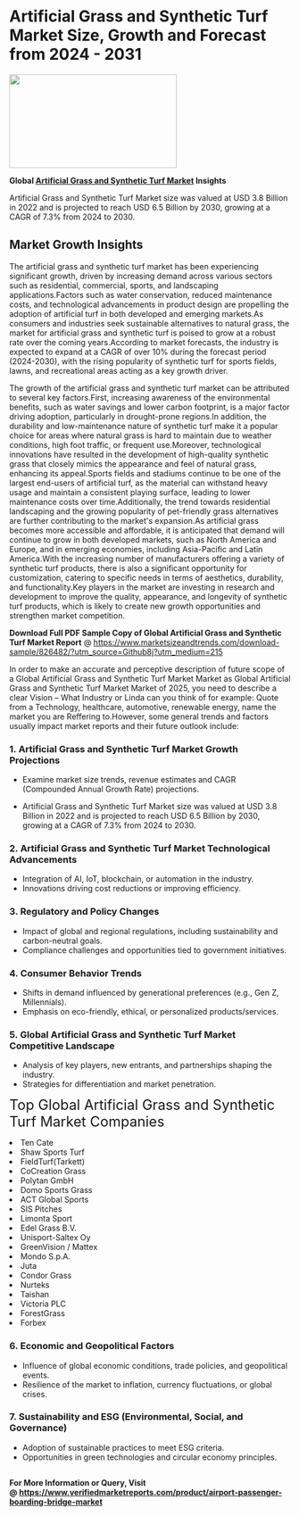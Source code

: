 <H1>Artificial Grass and Synthetic Turf Market Size, Growth and Forecast from 2024 - 2031</H1><img class="aligncenter size-medium wp-image-584254" src="https://thirdeyenews.in/wp-content/uploads/2024/09/Global-Market-Research-300x168.jpeg" alt="" width="300" height="168" /><p><strong>Global&nbsp;<a href="https://www.marketsizeandtrends.com/download-sample/826482/?utm_source=Github8j?utm_medium=215">Artificial Grass and Synthetic Turf Market</a> Insights</strong></p><p>Artificial Grass and Synthetic Turf Market size was valued at USD 3.8 Billion in 2022 and is projected to reach USD 6.5 Billion by 2030, growing at a CAGR of 7.3% from 2024 to 2030.</p><p><h2>Market Growth Insights</h2> <p>The artificial grass and synthetic turf market has been experiencing significant growth, driven by increasing demand across various sectors such as residential, commercial, sports, and landscaping applications.Factors such as water conservation, reduced maintenance costs, and technological advancements in product design are propelling the adoption of artificial turf in both developed and emerging markets.As consumers and industries seek sustainable alternatives to natural grass, the market for artificial grass and synthetic turf is poised to grow at a robust rate over the coming years.According to market forecasts, the industry is expected to expand at a CAGR of over 10% during the forecast period (2024-2030), with the rising popularity of synthetic turf for sports fields, lawns, and recreational areas acting as a key growth driver.</p> <p>The growth of the artificial grass and synthetic turf market can be attributed to several key factors.First, increasing awareness of the environmental benefits, such as water savings and lower carbon footprint, is a major factor driving adoption, particularly in drought-prone regions.In addition, the durability and low-maintenance nature of synthetic turf make it a popular choice for areas where natural grass is hard to maintain due to weather conditions, high foot traffic, or frequent use.Moreover, technological innovations have resulted in the development of high-quality synthetic grass that closely mimics the appearance and feel of natural grass, enhancing its appeal.Sports fields and stadiums continue to be one of the largest end-users of artificial turf, as the material can withstand heavy usage and maintain a consistent playing surface, leading to lower maintenance costs over time.Additionally, the trend towards residential landscaping and the growing popularity of pet-friendly grass alternatives are further contributing to the market's expansion.As artificial grass becomes more accessible and affordable, it is anticipated that demand will continue to grow in both developed markets, such as North America and Europe, and in emerging economies, including Asia-Pacific and Latin America.With the increasing number of manufacturers offering a variety of synthetic turf products, there is also a significant opportunity for customization, catering to specific needs in terms of aesthetics, durability, and functionality.Key players in the market are investing in research and development to improve the quality, appearance, and longevity of synthetic turf products, which is likely to create new growth opportunities and strengthen market competition.<p><span class=""><strong>Download Full PDF Sample Copy of Global Artificial Grass and Synthetic Turf Market Report</strong> @ <a href="https://www.marketsizeandtrends.com/download-sample/826482/?utm_source=Github8j?utm_medium=215" target="_blank">https://www.marketsizeandtrends.com/download-sample/826482/?utm_source=Github8j?utm_medium=215</a></span></p><p>In order to make an accurate and perceptive description of future scope of a Global&nbsp;Artificial Grass and Synthetic Turf Market Market as Global&nbsp;Artificial Grass and Synthetic Turf Market Market of 2025, you need to describe a clear Vision &ndash; What Industry or Linda can you think of for example: Quote from a Technology, healthcare, automotive, renewable energy, name the market you are Reffering to.However, some general trends and factors usually impact market reports and their future outlook include:</p><h3>1.&nbsp;<strong>Artificial Grass and Synthetic Turf Market Growth Projections</strong></h3><ul><li>Examine market size trends, revenue estimates and CAGR (Compounded Annual Growth Rate) projections.</li><li><p>Artificial Grass and Synthetic Turf Market size was valued at USD 3.8 Billion in 2022 and is projected to reach USD 6.5 Billion by 2030, growing at a CAGR of 7.3% from 2024 to 2030.</p></li></ul><h3>2.&nbsp;<strong>Artificial Grass and Synthetic Turf Market Technological Advancements</strong></h3><ul><li>Integration of AI, IoT, blockchain, or automation in the industry.</li><li>Innovations driving cost reductions or improving efficiency.</li></ul><h3>3.&nbsp;<strong>Regulatory and Policy Changes</strong></h3><ul><li>Impact of global and regional regulations, including sustainability and carbon-neutral goals.</li><li>Compliance challenges and opportunities tied to government initiatives.</li></ul><h3>4.&nbsp;<strong>Consumer Behavior Trends</strong></h3><ul><li>Shifts in demand influenced by generational preferences (e.g., Gen Z, Millennials).</li><li>Emphasis on eco-friendly, ethical, or personalized products/services.</li></ul><h3>5.&nbsp;<strong>Global Artificial Grass and Synthetic Turf Market Competitive Landscape</strong></h3><ul><li>Analysis of key players, new entrants, and partnerships shaping the industry.</li><li>Strategies for differentiation and market penetration.</li></ul><p data-pm-slice="1 1 []"><span style="color: inherit; font-family: inherit; font-size: 25px;">Top Global Artificial Grass and Synthetic Turf Market Companies</span></p><div class="" data-test-id=""><p><li>Ten Cate</li><li> Shaw Sports Turf</li><li> FieldTurf(Tarkett)</li><li> CoCreation Grass</li><li> Polytan GmbH</li><li> Domo Sports Grass</li><li> ACT Global Sports</li><li> SIS Pitches</li><li> Limonta Sport</li><li> Edel Grass B.V.</li><li> Unisport-Saltex Oy</li><li> GreenVision / Mattex</li><li> Mondo S.p.A.</li><li> Juta</li><li> Condor Grass</li><li> Nurteks</li><li> Taishan</li><li> Victoria PLC</li><li> ForestGrass</li><li> Forbex</li></p></div><h3>6.&nbsp;<strong>Economic and Geopolitical Factors</strong></h3><ul><li>Influence of global economic conditions, trade policies, and geopolitical events.</li><li>Resilience of the market to inflation, currency fluctuations, or global crises.</li></ul><h3>7.&nbsp;<strong>Sustainability and ESG (Environmental, Social, and Governance)</strong></h3><ul><li>Adoption of sustainable practices to meet ESG criteria.</li><li>Opportunities in green technologies and circular economy principles.</li></ul><h2><strong style="font-size: 14px;">For More Information or Query, Visit @&nbsp;</strong><a style="background-color: #ffffff; font-size: 14px;" href="https://www.marketsizeandtrends.com/report/artificial-grass-and-synthetic-turf-market/" target="_blank">https://www.verifiedmarketreports.com/product/airport-passenger-boarding-bridge-market</a></h2>